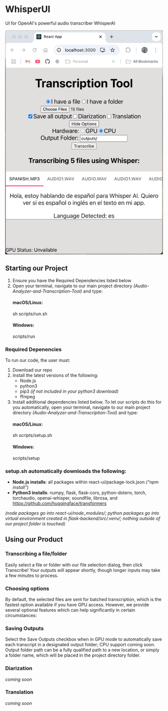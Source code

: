 # WhisperUI
UI for OpenAI's powerful audio transcriber WhisperAI

![image info](./images/tatl-app.png)

## Starting our Project
1. Ensure you have the Required Dependencies listed below
2. Open your terminal, navigate to our main project directory _(Audio-Analyzer-and-Transcription-Tool)_ and type:
    #### macOS/Linux:
    sh scripts/run.sh
    #### Windows:
    scripts/run

### Required Depenencies
To run our code, the user must:
1. Download our repo
2. Install the latest versions of the following:
    - Node.js
    - python3
    - pip3 _(if not included in your python3 download)_
    - ffmpeg
3. Install additional dependencies listed below.  To let our scripts do this for you automatically, open your terminal, navigate to our main project directory _(Audio-Analyzer-and-Transcription-Tool)_ and type:
    #### macOS/Linux:
    sh scripts/setup.sh
    #### Windows:
    scripts/setup

### setup.sh automatically downloads the following:

- __Node.js installs__: all packages within react-ui/package-lock.json _("npm install")_
- __Python3 installs__: numpy, flask, flask-cors, python-dotenv, torch, torchaudio, openai-whisper, soundfile, librosa, and https://github.com/huggingface/transformers

_(node packages go into react-ui/node_modules/; python packages go into virtual environment created in flask-backend/src/.venv/; nothing outside of our project folder is touched)_

## Using our Product
### Transcribing a file/folder
Easily select a file or folder with our file selection dialog, then click Transcribe!  Your outputs will appear shortly, though longer inputs may take a few minutes to process.
### Choosing options
By default, the selected files are sent for batched transcription, which is the fastest option available if you have GPU access.  However, we provide several optional features which can help significantly in certain circumstances:
### Saving Outputs
Select the Save Outputs checkbox when in GPU mode to automatically save each transcript in a designated output folder; CPU support coming soon.  Output folder path can be a fully qualified path to a new location, or simply a folder name, which will be placed in the project directory folder.
### Diarization
_coming soon_
### Translation
_coming soon_
